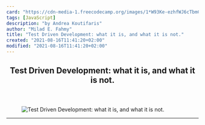 ```yaml
---
card: "https://cdn-media-1.freecodecamp.org/images/1*W93Ke-ezhfWJ6cTbmCdaPQ.jpeg"
tags: [JavaScript]
description: "by Andrea Koutifaris"
author: "Milad E. Fahmy"
title: "Test Driven Development: what it is, and what it is not."
created: "2021-08-16T11:41:20+02:00"
modified: "2021-08-16T11:41:20+02:00"
---
```

<div class="site-wrapper">
<main id="site-main" class="site-main outer">
<div class="inner">
<article class="post-full post tag-javascript tag-technology tag-programming tag-testing tag-tech ">
<header class="post-full-header">
<h1 class="post-full-title">Test Driven Development: what it is, and what it is not.</h1>
</header>
<figure class="post-full-image">
<picture>
<source media="(max-width: 700px)" sizes="1px" srcset="data:image/gif;base64,R0lGODlhAQABAIAAAAAAAP///yH5BAEAAAAALAAAAAABAAEAAAIBRAA7 1w">
<source media="(min-width: 701px)" sizes="(max-width: 800px) 400px,
(max-width: 1170px) 700px,
1400px" srcset="https://cdn-media-1.freecodecamp.org/images/1*W93Ke-ezhfWJ6cTbmCdaPQ.jpeg 300w,
https://cdn-media-1.freecodecamp.org/images/1*W93Ke-ezhfWJ6cTbmCdaPQ.jpeg 600w,
https://cdn-media-1.freecodecamp.org/images/1*W93Ke-ezhfWJ6cTbmCdaPQ.jpeg 1000w,
https://cdn-media-1.freecodecamp.org/images/1*W93Ke-ezhfWJ6cTbmCdaPQ.jpeg 2000w">
<img onerror="this.style.display='none'" src="https://cdn-media-1.freecodecamp.org/images/1*W93Ke-ezhfWJ6cTbmCdaPQ.jpeg" alt="Test Driven Development: what it is, and what it is not.">
</picture>
</figure>
<section class="post-full-content">
<div class="post-content medium-migrated-article">
</div>
<hr>
</section>
</article>
</div>
</main>
</div>
<!-- Google Tag Manager (noscript) -->
<!-- End Google Tag Manager (noscript) -->

